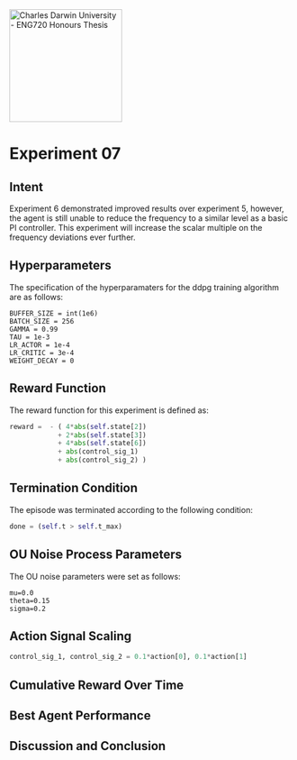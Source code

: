 <img src="https://fundraising.blackbaud.com.au/wp-content/uploads/2016/08/CDU-LOGO-RGB-LHS-1200x628.jpg" alt="Charles Darwin University - ENG720 Honours Thesis" width="200" />

# Experiment 07
## Intent
Experiment 6 demonstrated improved results over experiment 5, however, the agent is still unable to reduce the frequency to a similar level as a basic PI controller. This experiment will increase the scalar multiple on the frequency deviations ever further.


## Hyperparameters
The specification of the hyperparamaters for the ddpg training algorithm are as follows:
```
BUFFER_SIZE = int(1e6)
BATCH_SIZE = 256
GAMMA = 0.99
TAU = 1e-3
LR_ACTOR = 1e-4
LR_CRITIC = 3e-4
WEIGHT_DECAY = 0
```

## Reward Function
The reward function for this experiment is defined as:
```python
reward =  - ( 4*abs(self.state[2])
            + 2*abs(self.state[3])
            + 4*abs(self.state[6])
            + abs(control_sig_1)
            + abs(control_sig_2) )
```

## Termination Condition
The episode was terminated according to the following condition:
```python
done = (self.t > self.t_max)
```

## OU Noise Process Parameters
The OU noise parameters were set as follows:
```
mu=0.0
theta=0.15
sigma=0.2
```

## Action Signal Scaling
```python
control_sig_1, control_sig_2 = 0.1*action[0], 0.1*action[1]
```

## Cumulative Reward Over Time


## Best Agent Performance


## Discussion and Conclusion